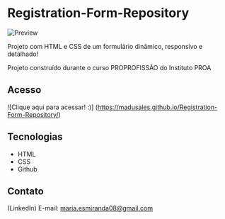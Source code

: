 # Registration-Form-Repository

![Preview](https://github.com/MaduSales/Registration-Form-Repository/assets/166547195/8f252eb8-4b52-459a-a904-18ac9f15344c)

Projeto com HTML e CSS de um formulário dinâmico, responsivo e detalhado!

Projeto construído durante o curso PROPROFISSÃO do Instituto PROA

## Acesso
![Clique aqui para acessar! :)] (https://madusales.github.io/Registration-Form-Repository/)


## Tecnologias
- HTML
- CSS
- Github


## Contato
(LinkedIn)
E-mail: maria.esmiranda08@gmail.com
